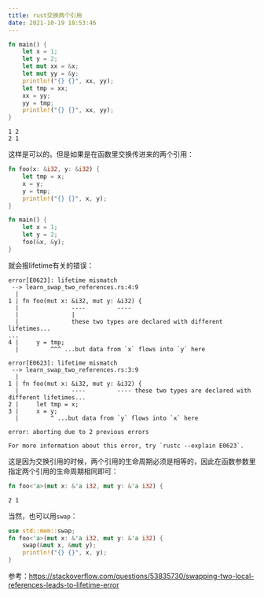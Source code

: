 ```yaml
---
title: rust交换两个引用
date: 2021-10-19 18:53:46
---
```


```rust
fn main() {
    let x = 1;
    let y = 2;
    let mut xx = &x;
    let mut yy = &y;
    println!("{} {}", xx, yy);
    let tmp = xx;
    xx = yy;
    yy = tmp;
    println!("{} {}", xx, yy);
}
```

```
1 2
2 1
```

这样是可以的。但是如果是在函数里交换传进来的两个引用：

```rust
fn foo(x: &i32, y: &i32) {
    let tmp = x;
    x = y;
    y = tmp;
    println!("{} {}", x, y);
}

fn main() {
    let x = 1;
    let y = 2;
    foo(&x, &y);
}
```

就会报lifetime有关的错误：

```
error[E0623]: lifetime mismatch
 --> learn_swap_two_references.rs:4:9
  |
1 | fn foo(mut x: &i32, mut y: &i32) {
  |               ----         ----
  |               |
  |               these two types are declared with different lifetimes...
...
4 |     y = tmp;
  |         ^^^ ...but data from `x` flows into `y` here

error[E0623]: lifetime mismatch
 --> learn_swap_two_references.rs:3:9
  |
1 | fn foo(mut x: &i32, mut y: &i32) {
  |               ----         ---- these two types are declared with different lifetimes...                                                                              
2 |     let tmp = x;
3 |     x = y;
  |         ^ ...but data from `y` flows into `x` here

error: aborting due to 2 previous errors

For more information about this error, try `rustc --explain E0623`.
```

这是因为交换引用的时候，两个引用的生命周期必须是相等的，因此在函数参数里指定两个引用的生命周期相同即可：

```rust
fn foo<'a>(mut x: &'a i32, mut y: &'a i32) {
```

```
2 1
```

当然，也可以用```swap```：

```rust
use std::mem::swap;
fn foo<'a>(mut x: &'a i32, mut y: &'a i32) {
    swap(&mut x, &mut y);
    println!("{} {}", x, y);
}
```


参考：<https://stackoverflow.com/questions/53835730/swapping-two-local-references-leads-to-lifetime-error>
